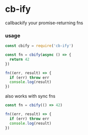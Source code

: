 # cb-ify

callbackify your promise-returning fns

### usage

```js
const cbify = require('cb-ify')

const fn = cbify(async () => {
  return 42
})

fn((err, result) => {
  if (err) throw err
  console.log(result)
})
```

also works with sync fns

```js
const fn = cbify(() => 42)

fn((err, result) => {
  if (err) throw err
  console.log(result)
})
```